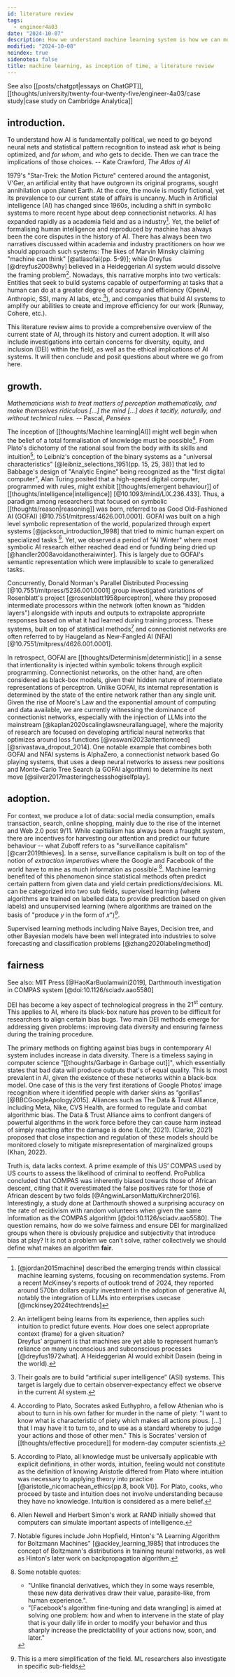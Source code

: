 ```yaml
---
id: literature review
tags:
  - engineer4a03
date: "2024-10-07"
description: How we understand machine learning system is how we can move towards a safe futures, yet the road ahead lies many troubles to overcome. A literature review into the inception of the field, as well as where do we go from here.
modified: "2024-10-08"
noindex: true
sidenotes: false
title: machine learning, as inception of time, a literature review
---
```


See also [[posts/chatgpt|essays on ChatGPT]], [[thoughts/university/twenty-four-twenty-five/engineer-4a03/case study|case study on Cambridge Analytica]]

## introduction.

<p class="quotes">
  To understand how AI is fundamentally political, we need to go beyond neural nets and statistical pattern recognition to instead ask <i>what</i> is being optimized, and <i>for whom</i>, and <i>who</i> gets to decide. Then we can trace the implications of those choices. -- Kate Crawford, <i>The Atlas of AI</i>
</p>

1979's "Star-Trek: the Motion Picture" centered around the antagonist, V'Ger, an artificial entity that have outgrown its original programs, sought annihilation upon planet Earth. At the core,
the movie is mostly fictional, yet its prevalence to our current state of affairs is uncanny. Much in Artificial intelligence (AI) has changed since 1960s, including a shift in symbolic
systems to more recent hype about deep connectionist networks. AI has expanded rapidly as a academia field and as a industry[^1]. Yet, the belief of formalising human intelligence and reproduced
by machine has always been the core disputes in the history of AI. There has always been two narratives discussed within academia and industry practitioners on how we should approach such systems:
The likes of Marvin Minsky claiming "machine can think" [@atlasofai{pp. 5-9}]; while Dreyfus [@dreyfus2008why] believed in a Heideggerian AI system would dissolve the framing problem[^framing].
Nowadays, this narrative morphs into two verticals: Entities that seek to build systems capable of outperforming at tasks that a human can do at a greater degree of accuracy and efficiency (OpenAI, Anthropic, SSI, many AI labs, etc.[^ssi]), and
companies that build AI systems to amplify our abilities to create and improve efficiency for our work (Runway, Cohere, etc.).

This literature review aims to provide a comprehensive overview of the current state of AI, through its history and current adoption. It will also include investigations into certain concerns for diversity, equity, and inclusion (DEI) within the field,
as well as the ethical implications of AI systems. It will then conclude and posit questions about where we go from here.

[^1]:
    [@jordan2015machine] described the emerging trends within classical machine learning systems, focusing on recommendation systems. From a recent McKinsey's reports of outlook trend of 2024, they
    reported around 570bn dollars equity investment in the adoption of generative AI, notably the integration of LLMs into enterprises usecase [@mckinsey2024techtrends]

[^framing]:
    An intelligent being learns from its experience, then applies such intuition to predict future events. How does one select appropriate context (frame) for a given situation?<br />
    Dreyfus’ argument is that machines are yet able to represent human’s reliance on many unconscious and subconscious processes [@dreyfus1972what]. A Heideggerian AI would exhibit Dasein (being in the world).

[^ssi]: Their goals are to build “artificial super intelligence” (ASI) systems. This target is largely due to certain observer-expectancy effect we observe in the current AI system.

## growth.

<p class="quotes">
  <i>Mathematicians wish to treat matters of perception mathematically, and make themselves ridiculous [...] the mind [...] does it tacitly, naturally, and without technical rules.</i> -- Pascal, <i>Pensées</i>
</p>

The inception of [[thoughts/Machine learning|AI]] might well begin when the belief of a total formalisation of knowledge must be possible[^2]. From Plato's
dichotomy of the rational soul from the body with its skills and intuition[^3], to Leibniz's conception of the binary systems as a "universal characteristics" [@leibniz_selections_1951{pp. 15, 25, 38}] that
led to Babbage's design of "Analytic Engine" being recognized as the "first digital computer", Alan Turing posited that a high-speed digital computer, programmed
with rules, might exhibit [[thoughts/emergent behaviour]] of [[thoughts/intelligence|intelligence]] [@10.1093/mind/LIX.236.433]. Thus, a paradigm among researchers that focused on symbolic [[thoughts/reason|reasoning]] was born, referred to as Good Old-Fashioned AI (GOFAI) [@10.7551/mitpress/4626.001.0001]. GOFAI was built on a high level symbolic representation of the world, popularized through expert systems [@jackson_introduction_1998]
that tried to mimic human expert on specialized tasks [^4]. Yet, we observed a period of "AI Winter" where most symbolic AI research either reached dead end or funding being dried up [@handler2008avoidanotheraiwinter].
This is largely due to GOFAI's semantic representation which were implausible to scale to generalized tasks.

Concurrently, Donald Norman's Parallel Distributed Processing [@10.7551/mitpress/5236.001.0001] group investigated variations of Rosenblatt's project [@rosenblatt1958perceptron], where they
proposed intermediate processors within the network (often known as "hidden layers") alongside with inputs and outputs to extrapolate appropriate responses based on what it had learned during training process.
These systems, built on top of statistical methods[^5] and connectionist networks are often referred to by Haugeland as New-Fangled AI (NFAI) [@10.7551/mitpress/4626.001.0001].

In retrospect, GOFAI are [[thoughts/Determinism|deterministic]] in a sense that intentionality is injected within symbolic tokens through explicit programming.
Connectionist networks, on the other hand, are often considered as black-box models, given their hidden nature of intermediate representations of perceptron.
Unlike GOFAI, its internal representation is determined by the state of the entire network rather than any single unit.
Given the rise of Moore's Law and the exponential amount of computing and data available, we are currently witnessing the dominance of connectionist networks, especially with the injection of LLMs into the mainstream [@kaplan2020scalinglawsneurallanguage],
where the majority of research are focused on developing artificial neural networks that optimizes around loss functions [@vaswani2023attentionneed] [@srivastava_dropout_2014]. One notable example that combines both GOFAI and NFAI
systems is AlphaZero, a connectionist network based Go playing systems, that uses a deep neural networks to assess new positions and Monte-Carlo Tree Search (a GOFAI algorithm) to determine its next move [@silver2017masteringchessshogiselfplay].

[^2]:
    According to Plato, Socrates asked Euthyphro, a fellow Athenian who is about to turn in his own father for murder in the name of piety: "I want to know what is characteristic of piety which makes all actions pious. [...] that I may have it to turn to, and to use as a standard whereby to judge your actions and those of other men."
    This is Socrates' version of [[thoughts/effective procedure]] for modern-day computer scientists.

[^3]:
    According to Plato, all knowledge must be universally applicable with explicit definitions, in other words, intuition, feeling would not constitute as the definition of knowing
    Aristotle differed from Plato where intuition was necessary to applying theory into practice [@aristotle_nicomachean_ethics{pp.8, book VI}].
    For Plato, cooks, who proceed by taste and intuition does not involve understanding because they have no knowledge. Intuition is considered as a mere belief.

[^4]: Allen Newell and Herbert Simon's work at RAND initially showed that computers can simulate important aspects of intelligence.

[^5]: Notable figures include John Hopfield, Hinton's "A Learning Algorithm for Boltzmann Machines" [@ackley_learning_1985] that introduces the concept of Boltzmann's distributions in training neural networks, as well as Hinton's later work on backpropagation algorithm.

## adoption.

For context, we produce a lot of data: social media consumption, emails transaction, search, online shopping, mainly due to the rise of the internet and Web 2.0 post 9/11. While
capitialism has always been a fraught system, there are incentives for harvesting our attention and predict our future behaviour -- what Zuboff refers to as "surveillance capitalism" [@carr2019thieves]. In a sense,
surveillance capitalism is built on top of the notion of _extraction imperatives_ where the Google and Facebook of the world have to mine as much information as possible [^6]. Machine learning benefited
of this phenomenon since statistical methods often predict certain pattern from given data and yield certain predictions/decisions. ML can be categorized into two sub fields, supervised learning
(where algorithms are trained on labelled data to provide prediction based on given labels) and unsupervised learning (where algorithms are trained on the basis of "produce _y_ in the form of _x_")[^7].

Supervised learning methods including Naive Bayes, Decision tree, and other Bayesian models have been well integrated into industries to solve forecasting and classification problems [@zhang2020labelingmethod]

[^6]: Some notable quotes:

    - "Unlike financial derivatives, which they in some ways resemble, these new data derivatives draw their value, parasite-like, from human experience.".
    - "[Facebook's algorithm fine-tuning and data wrangling] is aimed at solving one problem: how and when to intervene in the state of play that is your daily life in order to modify your behavior and thus sharply increase the predictability of your actions now, soon, and later."

[^7]: This is a mere simplification of the field. ML researchers also investigate in specific sub-fields

## fairness

See also: MIT Press [@HaoKarBuolamwini2019], Darthmouth investigation in COMPAS system [@doi:10.1126/sciadv.aao5580]

DEI has become a key aspect of technological progress in the $21^{\text{st}}$ century. This applies to AI, where its black-box nature has proven to be difficult for researchers to align certain bias bugs. Two main DEI methods emerge for addressing given problems: improving data
diversity and ensuring fairness during the training procedure.

The primary methods on fighting against bias bugs in contemporary AI system includes increase in data diversity. There is a timeless saying in computer science "[[thoughts/Garbage in Garbage out]]",
which essentially states that bad data will produce outputs that's of equal quality.
This is most prevalent in AI, given the existence of these networks within a black-box model. One case of this is the very first iterations of Google Photos’ image
recognition where it identified people with darker skins as “gorillas” [@BBCGoogleApology2015]. Alliances such as The Data & Trust Alliance, including Meta, Nike, CVS Health, are formed to regulate and
combat algorithmic bias. The Data & Trust Alliance aims to confront dangers of powerful algorithms in the work force before they can cause harm instead of simply reacting after
the damage is done (Lohr, 2021). (Clarke, 2021) proposed that close inspection and regulation of these models should be monitored closely to mitigate misrepresentation of marginalized groups (Khan, 2022).

Truth is, data lacks context. A prime example of this US’ COMPAS used by US courts to assess the likelihood of criminal to reoffend. ProPublica concluded that COMPAS was inherently
biased towards those of African descent, citing that it overestimated the false positives rate for those of African descent by two folds [@AngwinLarsonMattuKirchner2016]. Interestingly, a study done at Darthmouth showed
a surprising accuracy on the rate of recidivism with random volunteers when given the same information as the COMPAS algorithm [@doi:10.1126/sciadv.aao5580].
The question remains, how do we solve fairness and ensure DEI for marginalized groups when there is obviously prejudice and subjectivity that introduce bias at play?
It is not a problem we can’t solve, rather collectively we should define what makes an algorithm **fair**.
